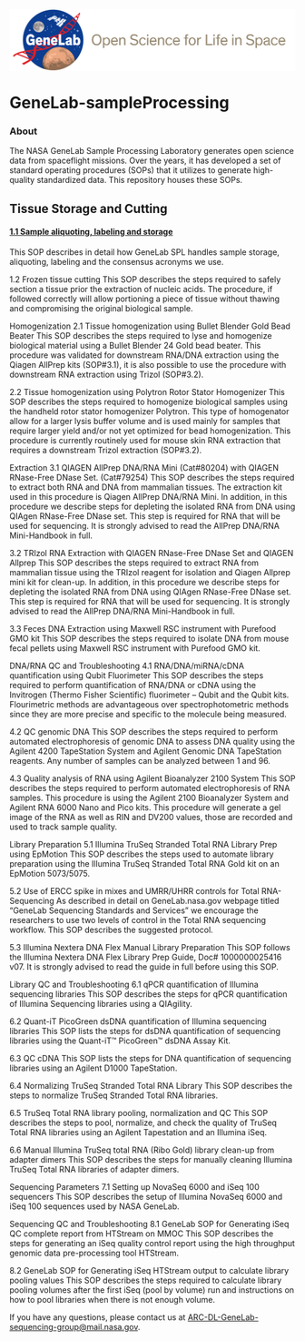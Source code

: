  <img src="NASA_GeneLab_logo-2019.png" align="middle" alt=""/>

# GeneLab-sampleProcessing

### About
The NASA GeneLab Sample Processing Laboratory generates open science data from spaceflight missions. Over the years, it has developed a set of standard operating procedures (SOPs) that it utilizes to generate high-quality standardized data. This repository houses these SOPs.


## Tissue Storage and Cutting ##
#### [1.1 Sample aliquoting, labeling and storage](./SOP_txt/1.1_sample_archiving_v1.0.md) ####
This SOP describes in detail how GeneLab SPL handles sample storage, aliquoting, labeling and the consensus acronyms we use.

1.2 Frozen tissue cutting
This SOP describes the steps required to safely section a tissue prior the extraction of nucleic acids. The procedure, if followed correctly will allow portioning a piece of tissue without thawing and compromising the original biological sample.

Homogenization
2.1 Tissue homogenization using Bullet Blender Gold Bead Beater
This SOP describes the steps required to lyse and homogenize biological material using a Bullet Blender 24 Gold bead beater. This procedure was validated for downstream RNA/DNA extraction using the Qiagen AllPrep kits (SOP#3.1), it is also possible to use the procedure with downstream RNA extraction using Trizol (SOP#3.2).

2.2 Tissue homogenization using Polytron Rotor Stator Homogenizer
This SOP describes the steps required to homogenize biological samples using the handheld rotor stator homogenizer Polytron. This type of homogenator allow for a larger lysis buffer volume and is used mainly for samples that require larger yield and/or not yet optimized for bead homogenization. This procedure is currently routinely used for mouse skin RNA extraction that requires a downstream Trizol extraction (SOP#3.2).

Extraction
3.1 QIAGEN AllPrep DNA/RNA Mini (Cat#80204) with QIAGEN RNase-Free DNase Set. (Cat#79254)
This SOP describes the steps required to extract both RNA and DNA from mammalian tissues. The extraction kit used in this procedure is Qiagen AllPrep DNA/RNA Mini. In addition, in this procedure we describe steps for depleting the isolated RNA from DNA using QIAgen RNase-Free DNase set. This step is required for RNA that will be used for sequencing. It is strongly advised to read the AllPrep DNA/RNA Mini-Handbook in full.

3.2 TRIzol RNA Extraction with QIAGEN RNase-Free DNase Set and QIAGEN Allprep
This SOP describes the steps required to extract RNA from mammalian tissue using the TRIzol reagent for isolation and Qiagen Allprep mini kit for clean-up. In addition, in this procedure we describe steps for depleting the isolated RNA from DNA using QIAgen RNase-Free DNase set. This step is required for RNA that will be used for sequencing. It is strongly advised to read the AllPrep DNA/RNA Mini-Handbook in full.

3.3 Feces DNA Extraction using Maxwell RSC instrument with Purefood GMO kit
This SOP describes the steps required to isolate DNA from mouse fecal pellets using Maxwell RSC instrument with Purefood GMO kit.

DNA/RNA QC and Troubleshooting
4.1 RNA/DNA/miRNA/cDNA quantification using Qubit Fluorimeter
This SOP describes the steps required to perform quantification of RNA/DNA or cDNA using the Invitrogen (Thermo Fisher Scientific) fluorimeter – Qubit and the Qubit kits. Flourimetric methods are advantageous over spectrophotometric methods since they are more precise and specific to the molecule being measured.

4.2 QC genomic DNA
This SOP describes the steps required to perform automated electrophoresis of genomic DNA to assess DNA quality using the Agilent 4200 TapeStation System and Agilent Genomic DNA TapeStation reagents. Any number of samples can be analyzed between 1 and 96.

4.3 Quality analysis of RNA using Agilent Bioanalyzer 2100 System
This SOP describes the steps required to perform automated electrophoresis of RNA samples. This procedure is using the Agilent 2100 Bioanalyzer System and Agilent RNA 6000 Nano and Pico kits. This procedure will generate a gel image of the RNA as well as RIN and DV200 values, those are recorded and used to track sample quality.

Library Preparation
5.1 Illumina TruSeq Stranded Total RNA Library Prep using EpMotion
This SOP describes the steps used to automate library preparation using the Illumina TruSeq Stranded Total RNA Gold kit on an EpMotion 5073/5075.

5.2 Use of ERCC spike in mixes and UMRR/UHRR controls for Total RNA-Sequencing
As described in detail on GeneLab.nasa.gov webpage titled “GeneLab Sequencing Standards and Services” we encourage the researchers to use two levels of control in the Total RNA sequencing workflow. This SOP describes the suggested protocol.

5.3 Illumina Nextera DNA Flex Manual Library Preparation
This SOP follows the Illumina Nextera DNA Flex Library Prep Guide, Doc# 1000000025416 v07. It is strongly advised to read the guide in full before using this SOP.

Library QC and Troubleshooting
6.1 qPCR quantification of Illumina sequencing libraries
This SOP describes the steps for qPCR quantification of Illumina Sequencing libraries using a QIAgility.

6.2 Quant-iT PicoGreen dsDNA quantification of Illumina sequencing libraries
This SOP lists the steps for dsDNA quantification of sequencing libraries using the Quant-iT™ PicoGreen™ dsDNA Assay Kit.

6.3 QC cDNA
This SOP lists the steps for DNA quantification of sequencing libraries using an Agilent D1000 TapeStation.

6.4 Normalizing TruSeq Stranded Total RNA Library
This SOP describes the steps to normalize TruSeq Stranded Total RNA libraries.

6.5 TruSeq Total RNA library pooling, normalization and QC
This SOP describes the steps to pool, normalize, and check the quality of TruSeq Total RNA libraries using an Agilent Tapestation and an Illumina iSeq.

6.6 Manual Illumina TruSeq total RNA (Ribo Gold) library clean-up from adapter dimers
This SOP describes the steps for manually cleaning Illumina TruSeq Total RNA libraries of adapter dimers.

Sequencing Parameters
7.1 Setting up NovaSeq 6000 and iSeq 100 sequencers
This SOP describes the setup of Illumina NovaSeq 6000 and iSeq 100 sequences used by NASA GeneLab.

Sequencing QC and Troubleshooting
8.1 GeneLab SOP for Generating iSeq QC complete report from HTStream on MMOC
This SOP describes the steps for generating an iSeq quality control report using the high throughput genomic data pre-processing tool HTStream.

8.2 GeneLab SOP for Generating iSeq HTStream output to calculate library pooling values
This SOP describes the steps required to calculate library pooling volumes after the first iSeq (pool by volume) run and instructions on how to pool libraries when there is not enough volume.

If you have any questions, please contact us at ARC-DL-GeneLab-sequencing-group@mail.nasa.gov.
